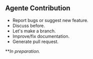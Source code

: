 ## Agente Contribution

 - Report bugs or suggest new feature.
 - Discuss before.
 - Let's make a branch.
 - Improve/fix documentation.
 - Generate pull request.
   
***In preparation.*
